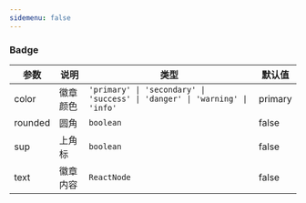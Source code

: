 ```yaml
---
sidemenu: false
---
```


### Badge

| 参数	|说明	|类型	|默认值
| --- | --- | --- | ---
| color | 徽章颜色 | `'primary' \| 'secondary' \| 'success' \| 'danger' \| 'warning' \| 'info'` | primary
| rounded | 圆角 | `boolean` | false
| sup | 上角标 | `boolean` | false
| text | 徽章内容 | `ReactNode` | false

